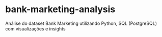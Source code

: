 # bank-marketing-analysis
Análise do dataset Bank Marketing utilizando Python, SQL (PostgreSQL) com visualizações e insights
